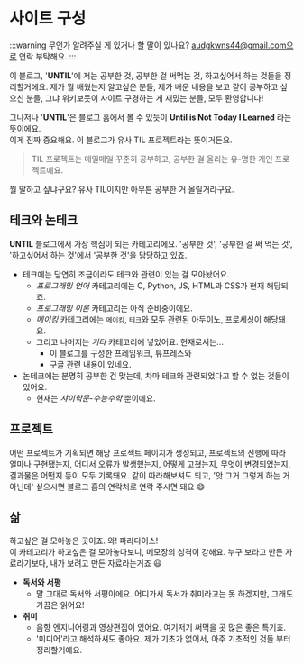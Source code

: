 # 사이트 구성

:::warning 무언가 알려주실 게 있거나 할 말이 있나요?
audgkwns44@gmail.com으로 연락 부탁해요.
:::

이 블로그, '**UNTIL**'에 저는 공부한 것, 공부한 걸 써먹는 것, 하고싶어서 하는 것들을 정리할거에요. 제가 뭘 배웠는지 알고싶은 분들, 제가 배운 내용을 보고 같이 공부하고 싶으신 분들, 그냐 위키보듯이 사이트 구경하는 게 재밌는 분들, 모두 환영합니다!

그나저나 '**UNTIL**'은 블로그 홈에서 볼 수 있듯이 **Until is Not Today I Learned** 라는 뜻이에요.  
이게 진짜 중요해요. 이 블로그가 유사 TIL 프로젝트라는 뜻이거든요.

> TIL 프로젝트는 매일매일 꾸준히 공부하고, 공부한 걸 올리는 유-명한 개인 프로젝트에요.

뭘 말하고 싶냐구요? 유사 TIL이지만 아무튼 공부한 거 올릴거라구요.

## 테크와 논테크

**UNTIL** 블로그에서 가장 핵심이 되는 카테고리에요. '공부한 것', '공부한 걸 써 먹는 것', '하고싶어서 하는 것'에서 '공부한 것'을 담당하고 있죠.

- 테크에는 당연히 조금이라도 테크와 관련이 있는 걸 모아놨어요.
  - _프로그래밍 언어_ 카테고리에는 C, Python, JS, HTML과 CSS가 현재 해당되죠.
  - _프로그래밍 이론_ 카테고리는 아직 준비중이에요.
  - _메이킹_ 카테고리에는 `메이킹`, `테크`와 모두 관련된 아두이노, 프로세싱이 해당돼요.
  - 그리고 나머지는 _기타_ 카테고리에 넣었어요. 현재로서는...
    - 이 블로그를 구성한 프레임워크, 뷰프레스와
    - 구글 관련 내용이 있네요.
- 논테크에는 분명히 공부한 건 맞는데, 차마 테크와 관련되었다고 할 수 없는 것들이 있어요.
  - 현재는 _샤이학문-수능수학_ 뿐이에요.

## 프로젝트

어떤 프로젝트가 기획되면 해당 프로젝트 페이지가 생성되고, 프로젝트의 진행에 따라 얼마나 구현됐는지, 어디서 오류가 발생했는지, 어떻게 고쳤는지, 무엇이 변경되었는지, 결과물은 어떤지 등이 모두 기록돼요. 같이 따라해보셔도 되고, '앗 그거 그렇게 하는 거 아닌데' 싶으시면 블로그 홈의 연락처로 연락 주시면 돼요 :smile:

## 삶

하고싶은 걸 모아놓은 곳이죠. 와! 파라다이스!  
이 카테고리가 하고싶은 걸 모아놓다보니, 메모장의 성격이 강해요. 누구 보라고 만든 자료라기보다, 내가 보려고 만든 자료라는거죠 :smiley:

- **독서와 서평**
  - 말 그대로 독서와 서평이에요. 어디가서 독서가 취미라고는 못 하겠지만, 그래도 가끔은 읽어요!
- **취미**
  - 음향 엔지니어링과 영상편집이 있어요. 여기저기 써먹을 곳 많은 좋은 특기죠.
  - '미디어'라고 해석하셔도 좋아요. 제가 기초가 없어서, 아주 기초적인 것들 부터 정리할거에요.
